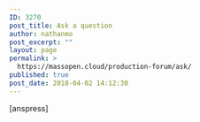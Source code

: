 ```yaml
---
ID: 3270
post_title: Ask a question
author: nathanmo
post_excerpt: ""
layout: page
permalink: >
  https://massopen.cloud/production-forum/ask/
published: true
post_date: 2018-04-02 14:12:30
---
```

[anspress]